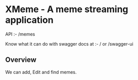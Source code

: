 # XMeme - A meme streaming application

API :- <server>/memes

Know what it can do with swagger docs at :- <server>/ or <server>/swagger-ui 

## Overview  
We can add, Edit and find memes.